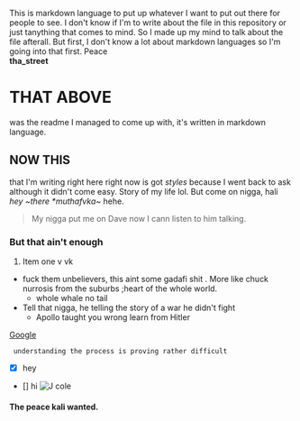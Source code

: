 This is markdown language to put up whatever I want to put out there for people to see. 
I don't know if I'm to write about the file in this repository or just tanything that comes to mind. 
So I made up my mind to talk about the file afterall.
But first, I don't know a lot about markdown languages so I'm going into that first. 
Peace       
   **tha_street**
# THAT ABOVE    
was the readme I managed to come up with, it's written in markdown language. 
## NOW THIS 
that I'm writing right here right now is got _styles_ because I went back to ask although it didn't come easy. Story of my life lol.
But come on nigga, hali *hey* *~there *muthafvka~* hehe. 
>My nigga put me on Dave now I cann listen to him talking.
### But that ain't enough


1. Item one v vk
* fuck them unbelievers, this aint some gadafi shit . More like chuck nurrosis from the suburbs ;heart of the whole world.
  * whole whale no tail
* Tell that nigga, he telling the story of a war he didn't fight
  * Apollo taught you wrong learn from Hitler

[Google](http:/www.google.com "Google")

``` understanding the process is proving rather difficult```
* [x] hey 
* [] hi
![J cole](https://raw.githubusercontent.com/tha-street/Street-International/a-better-one/images/j%20cole.jpg)

#### The peace kali wanted.